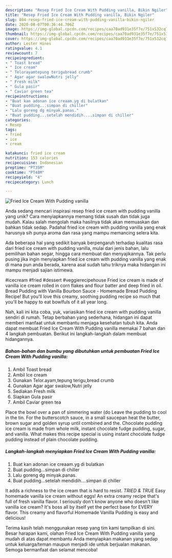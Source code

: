 ```yaml
---
description: "Resep Fried Ice Cream With Pudding vanilla, Bikin Ngiler"
title: "Resep Fried Ice Cream With Pudding vanilla, Bikin Ngiler"
slug: 804-resep-fried-ice-cream-with-pudding-vanilla-bikin-ngiler
date: 2020-08-07T00:36:44.706Z
image: https://img-global.cpcdn.com/recipes/caa70ad931e35f7e/751x532cq70/fried-ice-cream-with-pudding-vanilla-foto-resep-utama.jpg
thumbnail: https://img-global.cpcdn.com/recipes/caa70ad931e35f7e/751x532cq70/fried-ice-cream-with-pudding-vanilla-foto-resep-utama.jpg
cover: https://img-global.cpcdn.com/recipes/caa70ad931e35f7e/751x532cq70/fried-ice-cream-with-pudding-vanilla-foto-resep-utama.jpg
author: Lester Hines
ratingvalue: 4.1
reviewcount: 7
recipeingredient:
- " Toast bread"
- " Ice cream"
- " Telorayamtepung terigubread crumb"
- " Agar agar swalowNutri jelly"
- " Fresh milk"
- " Gula pasir"
- " Caviar green tea"
recipeinstructions:
- "Buat kan adonan ice creaam.yg di bulatkan"
- "Buat pudding...simpan di chiller"
- "Lalu goreng dg minyak.panas."
- "Buat pudding...setelah mendidih....simpan di chiller"
categories:
- Resep
tags:
- fried
- ice
- cream

katakunci: fried ice cream 
nutrition: 153 calories
recipecuisine: Indonesian
preptime: "PT35M"
cooktime: "PT48M"
recipeyield: "4"
recipecategory: Lunch

---
```



![Fried Ice Cream With Pudding vanilla](https://img-global.cpcdn.com/recipes/caa70ad931e35f7e/751x532cq70/fried-ice-cream-with-pudding-vanilla-foto-resep-utama.jpg)

Anda sedang mencari inspirasi resep fried ice cream with pudding vanilla yang unik? Cara menyiapkannya memang tidak susah dan tidak juga mudah. Kalau salah mengolah maka hasilnya tidak akan memuaskan dan bahkan tidak sedap. Padahal fried ice cream with pudding vanilla yang enak harusnya sih punya aroma dan rasa yang mampu memancing selera kita.

Ada beberapa hal yang sedikit banyak berpengaruh terhadap kualitas rasa dari fried ice cream with pudding vanilla, mulai dari jenis bahan, lalu pemilihan bahan segar, hingga cara membuat dan menyajikannya. Tak perlu pusing jika ingin menyiapkan fried ice cream with pudding vanilla yang enak di mana pun anda berada, karena asal sudah tahu triknya maka hidangan ini mampu menjadi sajian istimewa.

#icecream #fried #dessert #veggierecipehouse Fried ice cream is made of vanilla ice cream rolled in corn flakes and flour batter and deep fried in oil. Bread Pudding with Vanilla Bourbon Sauce - Homemade Bread Pudding Recipe! But you&#39;ll love this creamy, soothing pudding recipe so much that you&#39;ll be happy to eat bowlfuls of it all year long.


Nah, kali ini kita coba, yuk, variasikan fried ice cream with pudding vanilla sendiri di rumah. Tetap berbahan yang sederhana, hidangan ini dapat memberi manfaat untuk membantu menjaga kesehatan tubuh kita. Anda dapat membuat Fried Ice Cream With Pudding vanilla memakai 7 bahan dan 4 langkah pembuatan. Berikut ini langkah-langkah dalam membuat hidangannya.

<!--inarticleads1-->

##### Bahan-bahan dan bumbu yang dibutuhkan untuk pembuatan Fried Ice Cream With Pudding vanilla:

1. Ambil  Toast bread
1. Ambil  Ice cream
1. Gunakan  Telor.ayam,tepung terigu,bread crumb
1. Gunakan  Agar agar swalow,Nutri jelly
1. Sediakan  Fresh milk
1. Siapkan  Gula pasir
1. Ambil  Caviar green tea


Place the bowl over a pan of simmering water (do Leave the pudding to cool in the tin. For the butterscotch sauce, in a small saucepan heat the butter, brown sugar and golden syrup until combined and the. Chocolate pudding ice cream is made from whole milk, instant chocolate fudge pudding, sugar, and vanilla. What makes this recipe special is using instant chocolate fudge pudding instead of plain chocolate pudding. 

<!--inarticleads2-->

##### Langkah-langkah menyiapkan Fried Ice Cream With Pudding vanilla:

1. Buat kan adonan ice creaam.yg di bulatkan
1. Buat pudding...simpan di chiller
1. Lalu goreng dg minyak.panas.
1. Buat pudding...setelah mendidih....simpan di chiller


It adds a richness to the ice cream that is hard to resist. *TRIED &amp; TRUE* Easy homemade vanilla ice cream without eggs! An extra creamy recipe that&#39;s full of fresh vanilla flavor. I seriously don&#39;t know anyone who doesn&#39;t like vanilla ice cream? It&#39;s boss all by itself yet the perfect base for EVERY flavor. This creamy and flavorful Homemade Vanilla Pudding is easy and delicious! 

Terima kasih telah menggunakan resep yang tim kami tampilkan di sini. Besar harapan kami, olahan Fried Ice Cream With Pudding vanilla yang mudah di atas dapat membantu Anda menyiapkan makanan yang sedap untuk keluarga/teman maupun menjadi ide untuk berjualan makanan. Semoga bermanfaat dan selamat mencoba!
